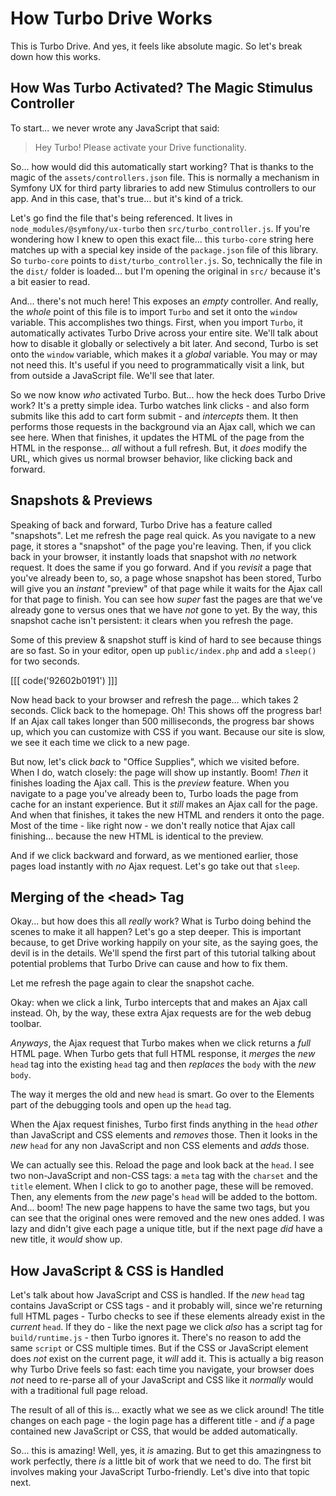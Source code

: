 # How Turbo Drive Works

This is Turbo Drive. And yes, it feels like absolute magic. So let's break down
how this works.

## How Was Turbo Activated? The Magic Stimulus Controller

To start... we never wrote any JavaScript that said:

> Hey Turbo! Please activate your Drive functionality.

So... how would did this automatically start working? That is thanks to the magic
of the `assets/controllers.json` file. This is normally a mechanism in Symfony
UX for third party libraries to add new Stimulus controllers to our app. And
in this case, that's true... but it's kind of a trick.

Let's go find the file that's being referenced. It lives in
`node_modules/@symfony/ux-turbo` then `src/turbo_controller.js`. If you're wondering
how I knew to open this exact file... this `turbo-core` string here matches up with
a special key inside of the `package.json` file of this library. So `turbo-core`
points to `dist/turbo_controller.js`. So, technically the file in the `dist/`
folder is loaded... but I'm opening the original in `src/` because it's a bit
easier to read.

And... there's not much here! This exposes an *empty* controller. And really, the
*whole* point of this file is to import `Turbo` and set it onto the `window` variable.
This accomplishes two things. First, when you import `Turbo`, it automatically
activates Turbo Drive across your entire site. We'll talk about how to disable it
globally or selectively a bit later. And second, Turbo is set onto the `window`
variable, which makes it a *global* variable. You may or may not need this. It's
useful if you need to programmatically visit a link, but from outside a JavaScript
file. We'll see that later.

So we now know *who* activated Turbo. But... how the heck does Turbo Drive work?
It's a pretty simple idea. Turbo watches link clicks - and also form submits like
this add to cart form submit - and *intercepts* them. It then performs those
requests in the background via an Ajax call, which we can see here. When
that finishes, it updates the HTML of the page from the HTML in the response...
*all* without a full refresh. But, it *does* modify the URL, which gives us
normal browser behavior, like clicking back and forward.

## Snapshots & Previews

Speaking of back and forward, Turbo Drive has a feature called "snapshots". Let me
refresh the page real quick. As you navigate to a new page, it stores a "snapshot"
of the page you're leaving. Then, if you click back in your browser, it instantly
loads that snapshot with *no* network request. It does the same if you go forward.
And if you *revisit* a page that you've already been to, so, a page whose snapshot
has been stored, Turbo will give you an *instant* "preview" of that page while it
waits for the Ajax call for that page to finish. You can see how *super* fast the
pages are that we've already gone to versus ones that we have *not* gone to yet.
By the way, this snapshot cache isn't persistent: it clears when you refresh the
page.

Some of this preview & snapshot stuff is kind of hard to see because things are so
fast. So in your editor, open up `public/index.php` and add a `sleep()` for two
seconds.

[[[ code('92602b0191') ]]]

Now head back to your browser and refresh the page... which takes 2 seconds.
Click back to the homepage. Oh! This shows off the progress bar! If an Ajax
call takes longer than 500 milliseconds, the progress bar shows up, which
you can customize with CSS if you want. Because our site is slow, we see it each
time we click to a new page.

But now, let's click *back* to "Office Supplies", which we visited before. When
I do, watch closely: the page will show up instantly. Boom! *Then* it finishes
loading the Ajax call. This is the *preview* feature. When you navigate to a page
you've already been to, Turbo loads the page from cache for an instant experience.
But it *still* makes an Ajax call for the page. And when that finishes, it takes
the new HTML and renders it onto the page. Most of the time - like right now -
we don't really notice that Ajax call finishing... because the new HTML is identical
to the preview.

And if we click backward and forward, as we mentioned earlier, those pages load
instantly with *no* Ajax request. Let's go take out that `sleep`.

## Merging of the &lt;head&gt; Tag

Okay... but how does this all *really* work? What is Turbo doing behind the scenes
to make it all happen? Let's go a step deeper. This is important because, to get
Drive working happily on your site, as the saying goes, the devil is in the details.
We'll spend the first part of this tutorial talking about potential problems that
Turbo Drive can cause and how to fix them.

Let me refresh the page again to clear the snapshot cache.

Okay: when we click a link, Turbo intercepts that and makes an Ajax call instead.
Oh, by the way, these extra Ajax requests are for the web debug toolbar.

*Anyways*, the Ajax request that Turbo makes when we click returns a *full* HTML
page. When Turbo gets that full HTML response, it *merges* the *new* `head` tag
into the existing `head` tag and then *replaces* the `body` with the *new* `body`.

The way it merges the old and new `head` is smart. Go over to the Elements part
of the debugging tools and open up the `head` tag.

When the Ajax request finishes, Turbo first finds anything in the `head` *other*
than JavaScript and CSS elements and *removes* those. Then it looks in the *new*
`head` for any non JavaScript and non CSS elements and *adds* those.

We can actually see this. Reload the page and look back at the `head`. I see two
non-JavaScript and non-CSS tags: a `meta` tag with the `charset` and the `title`
element. When I click to go to another page, these will be removed. Then, any
elements from the *new* page's `head` will be added to the bottom. And... boom!
The new page happens to have the same two tags, but you can see that the original
ones were removed and the new ones added. I was lazy and didn't give each page a
unique title, but if the next page *did* have a new title, it *would* show up.

## How JavaScript & CSS is Handled

Let's talk about how JavaScript and CSS is handled. If the *new* `head` tag contains
JavaScript or CSS tags - and it probably will, since we're returning full HTML
pages - Turbo checks to see if these elements already exist in the *current* `head`.
If they do - like the next page we click *also* has a script tag for
`build/runtime.js` - then Turbo ignores it. There's no reason to add the same
`script` or CSS multiple times. But if the CSS or JavaScript element does *not*
exist on the current page, it *will* add it. This is actually a big reason why
Turbo Drive feels so fast: each time you navigate, your browser does *not* need
to re-parse all of your JavaScript and CSS like it *normally* would with a
traditional full page reload.

The result of all of this is... exactly what we see as we click around! The title
changes on each page - the login page has a different title - and *if* a page
contained new JavaScript or CSS, that would be added automatically.

So... this is amazing! Well, yes, it *is* amazing. But to get this amazingness to
work perfectly, there *is* a little bit of work that we need to do. The first bit
involves making your JavaScript Turbo-friendly. Let's dive into that topic next.
